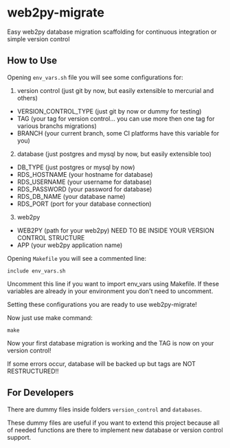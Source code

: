 web2py-migrate
==============

Easy web2py database migration scaffolding for continuous integration or simple version control

How to Use
--------------

Opening `env_vars.sh` file you will see some configurations for:
1. version control (just git by now, but easily extensible to mercurial and others)
  * VERSION_CONTROL_TYPE (just git by now or dummy for testing)
  * TAG (your tag for version control... you can use more then one tag for various branchs migrations)
  * BRANCH (your current branch, some CI platforms have this variable for you)
2. database (just postgres and mysql by now, but easily extensible too)
  * DB_TYPE (just postgres or mysql by now)
  * RDS_HOSTNAME (your hostname for database)
  * RDS_USERNAME (your username for database)
  * RDS_PASSWORD (your password for database)
  * RDS_DB_NAME (your database name)
  * RDS_PORT (port for your database connection)
3. web2py
  * WEB2PY (path for your web2py) NEED TO BE INSIDE YOUR VERSION CONTROL STRUCTURE
  * APP (your web2py application name)

Opening `Makefile` you will see a commented line:

`include env_vars.sh`

Uncomment this line if you want to import env_vars using Makefile. If these variables are already
in your environment you don't need to uncomment. 

Setting these configurations you are ready to use web2py-migrate!

Now just use make command:

`make`

Now your first database migration is working and the TAG is now on your version control!

If some errors occur, database will be backed up but tags are NOT RESTRUCTURED!!

For Developers
---------------

There are dummy files inside folders `version_control` and `databases`.

These dummy files are useful if you want to extend this project because all of needed functions are there to implement
new database or version control support.
 
